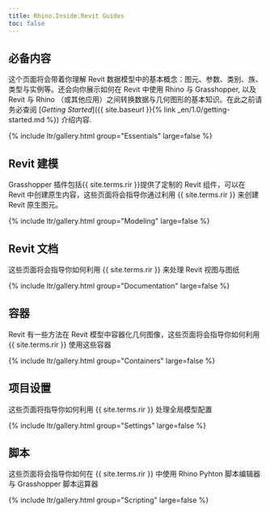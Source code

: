 ```yaml
---
title: Rhino.Inside.Revit Guides
toc: false
---
```


<!-- 10 -->
<!-- 20 -->
<!-- 30 -->
## 必备内容
这个页面将会带着你理解 Revit 数据模型中的基本概念：图元、参数、类别、族、类型与实例等。还会向你展示如何在 Revit 中使用 Rhino 与 Grasshopper, 以及 Revit 与 Rhino （或其他应用）之间转换数据与几何图形的基本知识。在此之前请务必查阅  [*Getting Started*]({{ site.baseurl }}{% link _en/1.0/getting-started.md %}) 介绍内容.

{% include ltr/gallery.html group="Essentials" large=false %}

<!-- 40, 50-->

## Revit 建模

Grasshopper 插件包括{{ site.terms.rir }}提供了定制的 Revit 组件，可以在 Revit 中创建原生内容，这些页面将会指导你通过利用 {{ site.terms.rir }} 来创建 Revit 原生图元。

{% include ltr/gallery.html group="Modeling" large=false %}

<!-- 60 -->

## Revit 文档

这些页面将会指导你如何利用 {{ site.terms.rir }} 来处理 Revit 视图与图纸

{% include ltr/gallery.html group="Documentation" large=false %}

<!-- 70 -->

## 容器

Revit 有一些方法在 Revit 模型中容器化几何图像，这些页面将会指导你如何利用 {{ site.terms.rir }} 使用这些容器

{% include ltr/gallery.html group="Containers" large=false %}

<!-- 80 -->

<!-- 90 -->

## 项目设置

这些页面将指导你如何利用 {{ site.terms.rir }} 处理全局模型配置

{% include ltr/gallery.html group="Settings" large=false %}

<!-- 100 -->

## 脚本

这些页面将会指导你如何在 {{ site.terms.rir }} 中使用 Rhino Pyhton 脚本编辑器与 Grasshopper 脚本运算器

{% include ltr/gallery.html group="Scripting" large=false %}
